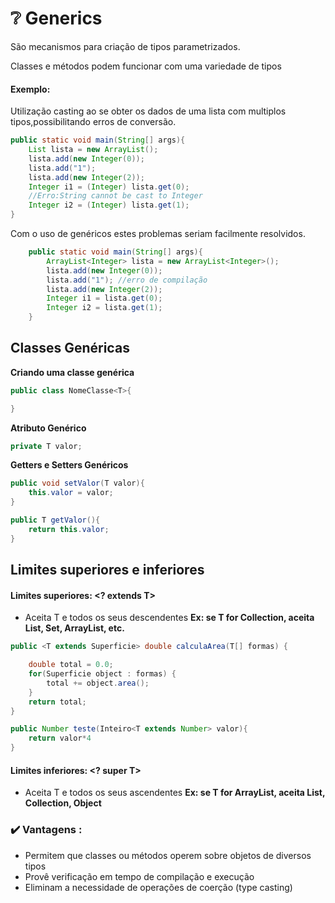 # ❔ Generics

São mecanismos para criação de tipos
parametrizados.

Classes e métodos podem funcionar com uma
variedade de tipos

#### Exemplo:

Utilização casting ao se obter os dados de uma lista com multiplos tipos,possibilitando erros de conversão.

```java
public static void main(String[] args){
    List lista = new ArrayList();
    lista.add(new Integer(0));
    lista.add("1");
    lista.add(new Integer(2));
    Integer i1 = (Integer) lista.get(0);
    //Erro:String cannot be cast to Integer
    Integer i2 = (Integer) lista.get(1);
}
```

Com o uso de genéricos estes problemas seriam
facilmente resolvidos.

```java
    public static void main(String[] args){
        ArrayList<Integer> lista = new ArrayList<Integer>();
        lista.add(new Integer(0));
        lista.add("1"); //erro de compilação
        lista.add(new Integer(2));
        Integer i1 = lista.get(0);
        Integer i2 = lista.get(1);
    }
```

## Classes Genéricas

**Criando uma classe genérica**

```java
public class NomeClasse<T>{

}
```

**Atributo Genérico**

```java
private T valor;
```

**Getters e Setters Genéricos**

```java
public void setValor(T valor){
    this.valor = valor;
}

public T getValor(){
    return this.valor;
}
```

## Limites superiores e inferiores

#### Limites superiores: <? extends T>

- Aceita T e todos os seus descendentes
  **Ex: se T for Collection, aceita List, Set, ArrayList, etc.**

```java
public <T extends Superficie> double calculaArea(T[] formas) {

    double total = 0.0;
    for(Superficie object : formas) {
        total += object.area();
    }
    return total;
}

public Number teste(Inteiro<T extends Number> valor){
    return valor*4
}
```

#### Limites inferiores: <? super T>

- Aceita T e todos os seus ascendentes
  **Ex: se T for ArrayList, aceita List, Collection, Object**

### ✔️ Vantagens :

- Permitem que classes ou métodos operem sobre
  objetos de diversos tipos
- Provê verificação em tempo de compilação e
  execução
- Eliminam a necessidade de operações de coerção
  (type casting)
